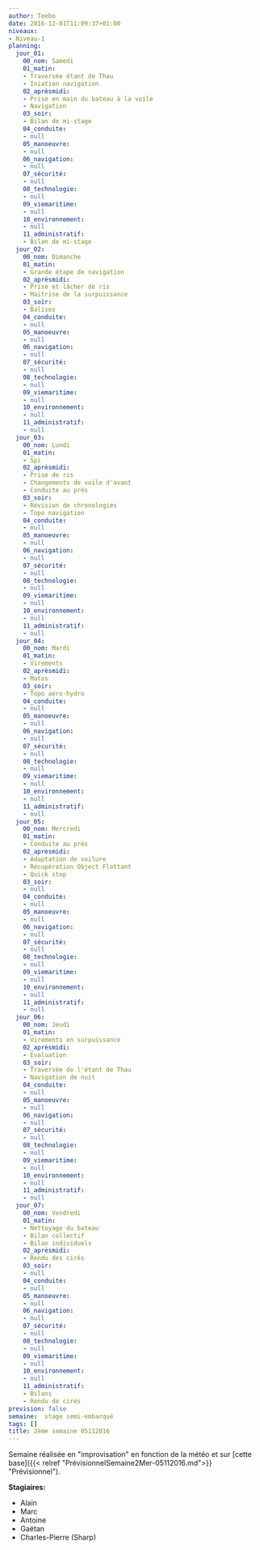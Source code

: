 ```yaml
---
author: Teebo
date: 2016-12-01T11:09:37+01:00
niveaux:
- Niveau-1
planning:
  jour_01:
    00_nom: Samedi
    01_matin:
    - Traversée étant de Thau
    - Iniation navigation
    02_aprèsmidi:
    - Prise en main du bateau à la voile
    - Navigation
    03_soir:
    - Bilan de mi-stage
    04_conduite:
    - null
    05_manoeuvre:
    - null
    06_navigation:
    - null
    07_sécurité:
    - null
    08_technologie:
    - null
    09_viemaritime:
    - null
    10_environnement:
    - null
    11_administratif:
    - Bilan de mi-stage
  jour_02:
    00_nom: Dimanche
    01_matin:
    - Grande étape de navigation
    02_aprèsmidi:
    - Prise et lâcher de ris
    - Maitrise de la surpuissance
    03_soir:
    - Balises
    04_conduite:
    - null
    05_manoeuvre:
    - null
    06_navigation:
    - null
    07_sécurité:
    - null
    08_technologie:
    - null
    09_viemaritime:
    - null
    10_environnement:
    - null
    11_administratif:
    - null
  jour_03:
    00_nom: Lundi
    01_matin:
    - Spi
    02_aprèsmidi:
    - Prise de ris
    - Changements de voile d'avant
    - Conduite au près
    03_soir:
    - Révision de chronologies
    - Topo navigation
    04_conduite:
    - null
    05_manoeuvre:
    - null
    06_navigation:
    - null
    07_sécurité:
    - null
    08_technologie:
    - null
    09_viemaritime:
    - null
    10_environnement:
    - null
    11_administratif:
    - null
  jour_04:
    00_nom: Mardi
    01_matin:
    - Virements
    02_aprèsmidi:
    - Matos
    03_soir:
    - Topo aéro-hydro
    04_conduite:
    - null
    05_manoeuvre:
    - null
    06_navigation:
    - null
    07_sécurité:
    - null
    08_technologie:
    - null
    09_viemaritime:
    - null
    10_environnement:
    - null
    11_administratif:
    - null
  jour_05:
    00_nom: Mercredi
    01_matin:
    - Conduite au près
    02_aprèsmidi:
    - Adaptation de voilure
    - Récupération Object Flottant
    - Quick stop
    03_soir:
    - null
    04_conduite:
    - null
    05_manoeuvre:
    - null
    06_navigation:
    - null
    07_sécurité:
    - null
    08_technologie:
    - null
    09_viemaritime:
    - null
    10_environnement:
    - null
    11_administratif:
    - null
  jour_06:
    00_nom: Jeudi
    01_matin:
    - Virements en surpuissance
    02_aprèsmidi:
    - Evaluation
    03_soir:
    - Traversée de l'étant de Thau
    - Navigation de nuit
    04_conduite:
    - null
    05_manoeuvre:
    - null
    06_navigation:
    - null
    07_sécurité:
    - null
    08_technologie:
    - null
    09_viemaritime:
    - null
    10_environnement:
    - null
    11_administratif:
    - null
  jour_07:
    00_nom: Vendredi
    01_matin:
    - Nettoyage du bateau
    - Bilan collectif
    - Bilan individuels
    02_aprèsmidi:
    - Rendu des cirés
    03_soir:
    - null
    04_conduite:
    - null
    05_manoeuvre:
    - null
    06_navigation:
    - null
    07_sécurité:
    - null
    08_technologie:
    - null
    09_viemaritime:
    - null
    10_environnement:
    - null
    11_administratif:
    - Bilans
    - Rendu de cirés
prevision: false
semaine:  stage semi-embarqué
tags: []
title: 2ème semaine 05112016
---
```

Semaine réalisée en "improvisation" en fonction de la météo et sur [cette base]({{< relref "PrévisionnelSemaine2Mer-05112016.md">}} "Prévisionnel").

<!--more-->

**Stagiaires:**
* Alain
* Marc
* Antoine
* Gaëtan
* Charles-Pierre (Sharp)
